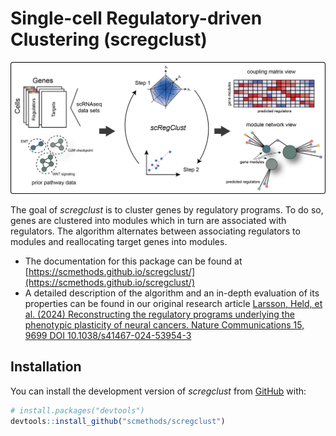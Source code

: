 # Single-cell Regulatory-driven Clustering (scregclust)

<!-- badges: start -->

<!-- badges: end -->

![A diagram illustrating the *scregclust* algorithm.](man/figures/overview_fig1A_bg.png "Illustration of the scregclust algorithm")

The goal of *scregclust* is to cluster genes by regulatory programs. To do so, genes are clustered into modules which in turn are associated with regulators. The algorithm alternates between associating regulators to modules and reallocating target genes into modules.

- The documentation for this package can be found at [https://scmethods.github.io/scregclust/](https://scmethods.github.io/scregclust/)
- A detailed description of the algorithm and an in-depth evaluation of its properties can be found in our original research article [Larsson, Held, et al. (2024) Reconstructing the regulatory programs underlying the phenotypic plasticity of neural cancers. Nature Communications 15, 9699 DOI 10.1038/s41467-024-53954-3](https://doi.org/10.1038/s41467-024-53954-3)

## Installation

You can install the development version of *scregclust* from [GitHub](https://github.com/scmethods/scregclust) with:

```r
# install.packages("devtools")
devtools::install_github("scmethods/scregclust")
```
